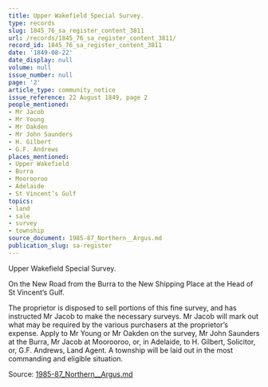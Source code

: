 ```yaml
---
title: Upper Wakefield Special Survey.
type: records
slug: 1845_76_sa_register_content_3811
url: /records/1845_76_sa_register_content_3811/
record_id: 1845_76_sa_register_content_3811
date: '1849-08-22'
date_display: null
volume: null
issue_number: null
page: '2'
article_type: community_notice
issue_reference: 22 August 1849, page 2
people_mentioned:
- Mr Jacob
- Mr Young
- Mr Oakden
- Mr John Saunders
- H. Gilbert
- G.F. Andrews
places_mentioned:
- Upper Wakefield
- Burra
- Moorooroo
- Adelaide
- St Vincent’s Gulf
topics:
- land
- sale
- survey
- township
source_document: 1985-87_Northern__Argus.md
publication_slug: sa-register
---
```


Upper Wakefield Special Survey.

On the New Road from the Burra to the New Shipping Place at the Head of St Vincent’s Gulf.

The proprietor is disposed to sell portions of this fine survey, and has instructed Mr Jacob to make the necessary surveys.  Mr Jacob will mark out what may be required by the various purchasers at the proprietor’s expense.  Apply to Mr Young or Mr Oakden on the survey, Mr John Saunders at the Burra, Mr Jacob at Moorooroo, or, in Adelaide, to H. Gilbert, Solicitor, or, G.F. Andrews, Land Agent.  A township will be laid out in the most commanding and eligible situation.

Source: [1985-87_Northern__Argus.md](/downloads/markdown/1985-87_Northern__Argus.md)
